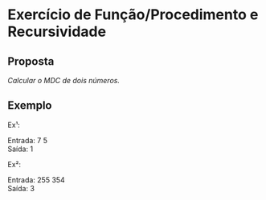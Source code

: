 # Exercício de Função/Procedimento e Recursividade

## Proposta
*Calcular o MDC de dois números.*

## Exemplo
<p>Ex¹:</p>
Entrada: 7 5<br>
Saída: 1
<br>
<p>Ex²:</p>
Entrada: 255 354<br>
Saída: 3